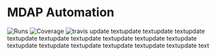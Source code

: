 # MDAP Automation
![Runs](https://badges.openebs.ci/badge/E2E%20runs-2878-orange.svg)
![Coverage](https://badges.openebs.ci/badge/E2E%20coverage-52%25-green.svg)
![travis](https://travis-ci.com/harshita-sharma-mayadata/test_badges.svg?branch=master&style=flat-square)
update textupdate textupdate textupdate textupdate textupdate textupdate textupdate textupdate textupdate textupdate textupdate textupdate textupdate textupdate textupdate text
